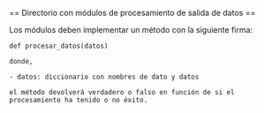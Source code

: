 == Directorio con módulos de procesamiento de salida de datos ==

Los módulos deben implementar un método con la siguiente firma:

    def procesar_datos(datos)

    donde,

    - datos: diccionario con nombres de dato y datos

    el método devolverá verdadero o falso en función de si el procesamiento ha tenido o no éxito.


